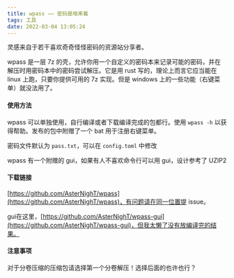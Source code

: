 ```yaml
---
title: wpass —— 密码是啥来着
tags: 工具
date: 2022-03-04 13:05:24
---
```



灵感来自于若干喜欢奇奇怪怪密码的资源站分享者。

wpass 是一层 7z 的壳，允许你用一个自定义的密码本来记录可能的密码，并在解压时用密码本中的密码尝试解压。它是用 rust 写的，理论上而言它应当能在 linux 上跑，只要你提供可用的 7z 实现。但是 windows 上的一些功能（右键菜单）就没法用了。

#### 使用方法

wpass 可以单独使用，自行编译或者下载编译完成的包都行。使用 `wpass -h` 以获得帮助。发布的包中附赠了一个 bat 用于注册右键菜单。

密码文件默认为 `pass.txt`，可以在 `config.toml` 中修改

wpass 有一个附赠的 gui，如果有人不喜欢命令行可以用 gui，设计参考了 UZIP2

#### 下载链接
[https://github.com/AsterNighT/wpass](https://github.com/AsterNighT/wpass)，有问题请在同一位置提 issue。

gui在这里，[https://github.com/AsterNighT/wpass-gui](https://github.com/AsterNighT/wpass-gui)，但我太懒了没有放编译完的结果。

#### 注意事项

对于分卷压缩的压缩包请选择第一个分卷解压！选择后面的也许也行？

